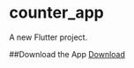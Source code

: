 # counter_app

A new Flutter project.

##Download the App
[Download](https://github.com/mim-obaidur-rahman-nasim/Counter_app/releases/tag/v1.0)
